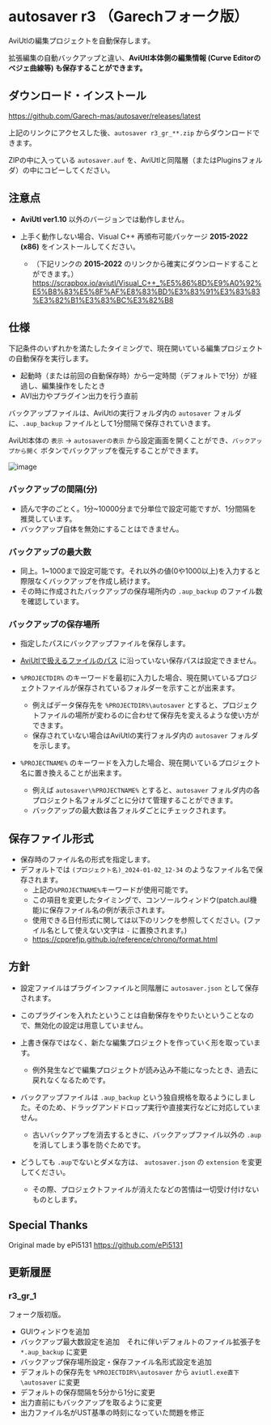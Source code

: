# autosaver r3 （Garechフォーク版）
AviUtlの編集プロジェクトを自動保存します。

拡張編集の自動バックアップと違い、**AviUtl本体側の編集情報 (Curve Editorのベジェ曲線等) も保存することができます。**

## ダウンロード・インストール
https://github.com/Garech-mas/autosaver/releases/latest

上記のリンクにアクセスした後、`autosaver r3_gr_**.zip` からダウンロードできます。

ZIPの中に入っている `autosaver.auf` を、AviUtlと同階層（またはPluginsフォルダ）の中にコピーしてください。

## 注意点
- **AviUtl ver1.10** 以外のバージョンでは動作しません。

- 上手く動作しない場合、Visual C++ 再頒布可能パッケージ **2015-2022 (x86)** をインストールしてください。

  - （下記リンクの **2015-2022** のリンクから確実にダウンロードすることができます。）https://scrapbox.io/aviutl/Visual_C++_%E5%86%8D%E9%A0%92%E5%B8%83%E5%8F%AF%E8%83%BD%E3%83%91%E3%83%83%E3%82%B1%E3%83%BC%E3%82%B8

## 仕様
下記条件のいずれかを満たしたタイミングで、現在開いている編集プロジェクトの自動保存を実行します。

- 起動時（または前回の自動保存時）から一定時間（デフォルトで1分）が経過し、編集操作をしたとき
- AVI出力やプラグイン出力を行う直前

バックアップファイルは、AviUtlの実行フォルダ内の `autosaver` フォルダに、`.aup_backup` ファイルとして1分間隔で保存されていきます。

AviUtl本体の `表示` -> `autosaverの表示` から設定画面を開くことができ、`バックアップから開く` ボタンでバックアップを復元することができます。


![image](https://github.com/user-attachments/assets/a4107804-9521-4c6f-acdc-975d2e988f44)


### バックアップの間隔(分)
- 読んで字のごとく。1分~10000分まで分単位で設定可能ですが、1分間隔を推奨しています。
- バックアップ自体を無効にすることはできません。

### バックアップの最大数
- 同上。1~1000まで設定可能です。それ以外の値(0や1000以上)を入力すると際限なくバックアップを作成し続けます。
- その時に作成されたバックアップの保存場所内の `.aup_backup` のファイル数を確認しています。

### バックアップの保存場所
- 指定したパスにバックアップファイルを保存します。
- [AviUtlで扱えるファイルのパス](https://scrapbox.io/aviutl/AviUtl%E3%81%A7%E6%89%B1%E3%81%88%E3%82%8B%E3%83%95%E3%82%A1%E3%82%A4%E3%83%AB%E3%81%AE%E3%83%91%E3%82%B9) に沿っていない保存パスは設定できません。

- `%PROJECTDIR%` のキーワードを最初に入力した場合、現在開いているプロジェクトファイルが保存されているフォルダーを示すことが出来ます。
  - 例えばデータ保存先を `%PROJECTDIR%\autosaver` とすると、プロジェクトファイルの場所が変わるのに合わせて保存先を変えるような使い方ができます。
  - 保存されていない場合はAviUtlの実行フォルダ内の `autosaver` フォルダを示します。
  
- `%PROJECTNAME%` のキーワードを入力した場合、現在開いているプロジェクト名に置き換えることが出来ます。
  - 例えば `autosaver\%PROJECTNAME%` とすると、`autosaver` フォルダ内の各プロジェクト名フォルダごとに分けて管理することができます。
  - バックアップの最大数は各フォルダごとにチェックされます。

## 保存ファイル形式
- 保存時のファイル名の形式を指定します。
- デフォルトでは `(プロジェクト名)_2024-01-02_12-34` のようなファイル名で保存されます。
  - 上記の`%PROJECTNAME%`キーワードが使用可能です。
  - この項目を変更したタイミングで、コンソールウィンドウ(patch.aul機能)に保存ファイル名の例が表示されます。
  - 使用できる日付形式に関しては以下のリンクを参照してください。(ファイル名として使えない文字は `-` に置換されます。)
  - https://cpprefjp.github.io/reference/chrono/format.html

## 方針
- 設定ファイルはプラグインファイルと同階層に `autosaver.json` として保存されます。
  
- このプラグインを入れたということは自動保存をやりたいということなので、無効化の設定は用意していません。
  
- 上書き保存ではなく、新たな編集プロジェクトを作っていく形を取っています。
  
  - 例外発生などで編集プロジェクトが読み込み不能になったとき、過去に戻れなくなるためです。
    
- バックアップファイルは `.aup_backup` という独自規格を取るようにしました。そのため、ドラッグアンドドロップ実行や直接実行などに対応していません。
  
  - 古いバックアップを消去するときに、バックアップファイル以外の `.aup` を消してしまう事を防ぐためです。
 
- どうしても `.aup`でないとダメな方は、 `autosaver.json` の `extension` を変更してください。
    
  - その際、プロジェクトファイルが消えたなどの苦情は一切受け付けないものとします。

## Special Thanks
Original made by ePi5131 https://github.com/ePi5131


## 更新履歴
### r3_gr_1
フォーク版初版。
- GUIウィンドウを追加
- バックアップ最大数設定を追加　それに伴いデフォルトのファイル拡張子を `*.aup_backup` に変更
- バックアップ保存場所設定・保存ファイル名形式設定を追加
- デフォルトの保存先を `%PROJECTDIR%\autosaver` から `aviutl.exe直下\autosaver` に変更
- デフォルトの保存間隔を5分から1分に変更
- 出力直前にもバックアップを取るように変更
- 出力ファイル名がUST基準の時刻になっていた問題を修正

